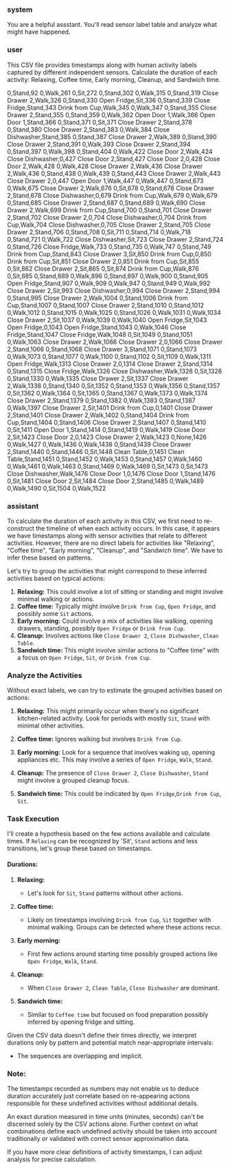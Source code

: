 ### system
You are a helpful assstant. You'll read sensor label table and analyze what might have happened.
### user

This CSV file provides timestamps along with human activity labels captured by different independent sensors.
Calculate the duration of each activity: Relaxing, Coffee time, Early morning, Cleanup, and Sandwich time.
    
0,Stand,92
0,Walk,261
0,Sit,272
0,Stand,302
0,Walk,315
0,Stand,319
Close Drawer 2,Walk,326
0,Stand,330
Open Fridge,Sit,336
0,Stand,339
Close Fridge,Stand,343
Drink from Cup,Walk,345
0,Walk,347
0,Stand,355
Close Drawer 2,Stand,355
0,Stand,359
0,Walk,362
Open Door 1,Walk,366
Open Door 1,Stand,366
0,Stand,371
0,Sit,371
Close Drawer 2,Stand,378
0,Stand,380
Close Drawer 2,Stand,383
0,Walk,384
Close Dishwasher,Stand,385
0,Stand,387
Close Drawer 2,Walk,389
0,Stand,390
Close Drawer 2,Stand,391
0,Walk,393
Close Drawer 2,Stand,394
0,Stand,397
0,Walk,398
0,Stand,404
0,Walk,422
Close Door 2,Walk,424
Close Dishwasher,0,427
Close Door 2,Stand,427
Close Door 2,0,428
Close Door 2,Walk,428
0,Walk,428
Close Drawer 2,Walk,436
Close Drawer 2,Walk,436
0,Stand,438
0,Walk,439
0,Stand,443
Close Drawer 2,Walk,443
Close Drawer 2,0,447
Open Door 1,Walk,447
0,Walk,447
0,Stand,673
0,Walk,675
Close Drawer 2,Walk,676
0,Sit,678
0,Stand,678
Close Drawer 2,Stand,678
Close Dishwasher,0,679
Drink from Cup,Walk,679
0,Walk,679
0,Stand,685
Close Drawer 2,Stand,687
0,Stand,689
0,Walk,690
Close Drawer 2,Walk,699
Drink from Cup,Stand,700
0,Stand,701
Close Drawer 2,Stand,702
Close Drawer 2,0,704
Close Dishwasher,0,704
Drink from Cup,Walk,704
Close Dishwasher,0,705
Close Drawer 2,Stand,705
Close Drawer 2,Stand,706
0,Stand,708
0,Sit,711
0,Stand,714
0,Walk,718
0,Stand,721
0,Walk,722
Close Dishwasher,Sit,723
Close Drawer 2,Stand,724
0,Stand,726
Close Fridge,Walk,733
0,Stand,735
0,Walk,747
0,Stand,749
Drink from Cup,Stand,843
Close Drawer 3,Sit,850
Drink from Cup,0,850
Drink from Cup,Sit,851
Close Drawer 2,0,851
Drink from Cup,Sit,855
0,Sit,862
Close Drawer 2,Sit,865
0,Sit,874
Drink from Cup,Walk,876
0,Sit,885
0,Stand,889
0,Walk,896
0,Stand,897
0,Walk,900
0,Stand,905
Open Fridge,Stand,907
0,Walk,909
0,Walk,947
0,Stand,949
0,Walk,992
Close Drawer 2,Sit,993
Close Dishwasher,0,994
Close Drawer 2,Stand,994
0,Stand,995
Close Drawer 2,Walk,1004
0,Stand,1006
Drink from Cup,Stand,1007
0,Stand,1007
Close Drawer 2,Stand,1010
0,Stand,1012
0,Walk,1012
0,Stand,1015
0,Walk,1025
0,Stand,1026
0,Walk,1031
0,Walk,1034
Close Drawer 2,Sit,1037
0,Walk,1039
0,Walk,1040
Open Fridge,Sit,1043
Open Fridge,0,1043
Open Fridge,Stand,1043
0,Walk,1046
Close Fridge,Stand,1047
Close Fridge,Walk,1048
0,Sit,1049
0,Stand,1051
0,Walk,1063
Close Drawer 2,Walk,1066
Close Drawer 2,0,1066
Close Drawer 2,Stand,1066
0,Stand,1068
Close Drawer 3,Stand,1071
0,Stand,1073
0,Walk,1073
0,Stand,1077
0,Walk,1100
0,Stand,1102
0,Sit,1109
0,Walk,1311
Open Fridge,Walk,1313
Close Drawer 2,0,1314
Close Drawer 2,Stand,1314
0,Stand,1315
Close Fridge,Walk,1326
Close Dishwasher,Walk,1328
0,Sit,1328
0,Stand,1330
0,Walk,1335
Close Drawer 2,Sit,1337
Close Drawer 2,Walk,1338
0,Stand,1340
0,Sit,1352
0,Stand,1353
0,Walk,1356
0,Stand,1357
0,Sit,1362
0,Walk,1364
0,Sit,1365
0,Stand,1367
0,Walk,1373
0,Walk,1374
Close Drawer 2,Stand,1379
0,Stand,1382
0,Walk,1383
0,Stand,1387
0,Walk,1397
Close Drawer 2,Sit,1401
Drink from Cup,0,1401
Close Drawer 2,Stand,1401
Close Drawer 2,Walk,1402
0,Stand,1404
Drink from Cup,Stand,1404
0,Stand,1406
Close Drawer 2,Stand,1407
0,Stand,1410
0,Sit,1411
Open Door 1,Stand,1414
0,Stand,1419
0,Walk,1419
Close Door 2,Sit,1423
Close Door 2,0,1423
Close Drawer 2,Walk,1423
0,None,1426
0,Walk,1427
0,Walk,1436
0,Walk,1438
0,Stand,1439
Close Drawer 2,Stand,1440
0,Stand,1446
0,Sit,1448
Clean Table,0,1451
Clean Table,Stand,1451
0,Stand,1452
0,Walk,1453
0,Stand,1457
0,Walk,1460
0,Walk,1461
0,Walk,1463
0,Stand,1469
0,Walk,1469
0,Sit,1473
0,Sit,1473
Close Dishwasher,Walk,1476
Close Door 1,0,1476
Close Door 1,Stand,1476
0,Sit,1481
Close Door 2,Sit,1484
Close Door 2,Stand,1485
0,Walk,1489
0,Walk,1490
0,Sit,1504
0,Walk,1522

### assistant
To calculate the duration of each activity in this CSV, we first need to re-construct the timeline of when each activity occurs. In this case, it appears we have timestamps along with sensor activities that relate to different activities. However, there are no direct labels for activities like "Relaxing", "Coffee time", "Early morning", "Cleanup", and "Sandwich time". We have to infer these based on patterns.

Let's try to group the activities that might correspond to these inferred activities based on typical actions:

1. **Relaxing:** This could involve a lot of sitting or standing and might involve minimal walking or actions.
2. **Coffee time:** Typically might involve `Drink from Cup`, `Open Fridge`, and possibly some `Sit` actions.
3. **Early morning:** Could involve a mix of activities like walking, opening drawers, standing, possibly `Open Fridge` or `Drink from Cup`.
4. **Cleanup:** Involves actions like `Close Drawer 2`, `Close Dishwasher`, `Clean Table`.
5. **Sandwich time:** This might involve similar actions to "Coffee time" with a focus on `Open Fridge`, `Sit`, or `Drink from Cup`.

### Analyze the Activities

Without exact labels, we can try to estimate the grouped activities based on actions:

1. **Relaxing:** This might primarily occur when there's no significant kitchen-related activity. Look for periods with mostly `Sit`, `Stand` with minimal other activities.

2. **Coffee time:** Ignores walking but involves `Drink from Cup`. 

3. **Early morning:** Look for a sequence that involves waking up, opening appliances etc. This may involve a series of `Open Fridge`, `Walk`, `Stand`.

4. **Cleanup:** The presence of `Close Drawer 2`, `Close Dishwasher`, `Stand` might involve a grouped cleanup focus.

5. **Sandwich time:** This could be indicated by `Open Fridge`,`Drink from Cup`, `Sit`.

### Task Execution

I'll create a hypothesis based on the few actions available and calculate times. If `Relaxing` can be recognized by 'Sit', `Stand` actions and less transitions, let's group these based on timestamps. 

#### Durations:

1. **Relaxing:**
   - Let's look for `Sit`, `Stand` patterns without other actions.
   
2. **Coffee time:**
   - Likely on timestamps involving `Drink from Cup`, `Sit` together with minimal walking. Groups can be detected where these actions recur.
   
3. **Early morning:**
   - First few actions around starting time possibly grouped actions like `Open Fridge`, `Walk`, `Stand`.
   
4. **Cleanup:**
   - When `Close Drawer 2`, `Clean Table`, `Close Dishwasher` are dominant.
   
5. **Sandwich time:**
    - Similar to `Coffee time` but focused on food preparation possibly inferred by opening fridge and sitting.

Given the CSV data doesn't define their times directly, we interpret durations only by pattern and potential match near-appropriate intervals:

- The sequences are overlapping and implicit.

### Note:

The timestamps recorded as numbers may not enable us to deduce duration accurately just correlate based on re-appearing actions responsible for these undefined activities without additional details.

An exact duration measured in time units (minutes, seconds) can't be discerned solely by the CSV actions alone. Further context on what combinations define each undefined activity should be taken into account traditionally or validated with correct sensor approximation data.

If you have more clear definitions of activity timestamps, I can adjust analysis for precise calculation.
